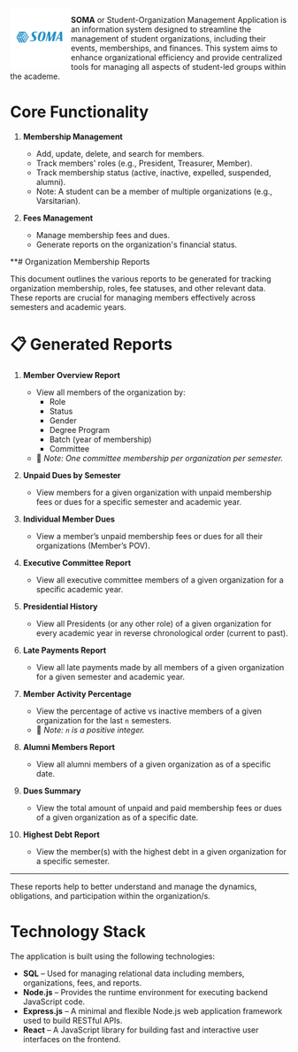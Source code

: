 <img align="left" height="110" src="./frontend/src/assets/soma_logo.png" />

**SOMA** or Student-Organization Management Application is an information system designed to streamline the management of student organizations, including their events, memberships, and finances. This system aims to enhance organizational efficiency and provide centralized tools for managing all aspects of student-led groups within the academe.




# Core Functionality

1. **Membership Management**
   - Add, update, delete, and search for members.
   - Track members' roles (e.g., President, Treasurer, Member).
   - Track membership status (active, inactive, expelled, suspended, alumni).
   - Note: A student can be a member of multiple organizations (e.g., Varsitarian).

2. **Fees Management**
   - Manage membership fees and dues.
   - Generate reports on the organization's financial status.

**# Organization Membership Reports

This document outlines the various reports to be generated for tracking organization membership, roles, fee statuses, and other relevant data. These reports are crucial for managing members effectively across semesters and academic years.

# 📋 Generated Reports

1. **Member Overview Report**
   - View all members of the organization by:
     - Role
     - Status
     - Gender
     - Degree Program
     - Batch (year of membership)
     - Committee
   - 📌 _Note: One committee membership per organization per semester._

2. **Unpaid Dues by Semester**
   - View members for a given organization with unpaid membership fees or dues for a specific semester and academic year.

3. **Individual Member Dues**
   - View a member’s unpaid membership fees or dues for all their organizations (Member’s POV).

4. **Executive Committee Report**
   - View all executive committee members of a given organization for a specific academic year.

5. **Presidential History**
   - View all Presidents (or any other role) of a given organization for every academic year in reverse chronological order (current to past).

6. **Late Payments Report**
   - View all late payments made by all members of a given organization for a given semester and academic year.

7. **Member Activity Percentage**
   - View the percentage of active vs inactive members of a given organization for the last `n` semesters.
   - 📌 _Note: `n` is a positive integer._

8. **Alumni Members Report**
   - View all alumni members of a given organization as of a specific date.

9. **Dues Summary**
   - View the total amount of unpaid and paid membership fees or dues of a given organization as of a specific date.

10. **Highest Debt Report**
    - View the member(s) with the highest debt in a given organization for a specific semester.

---
These reports help to better understand and manage the dynamics, obligations, and participation within the organization/s.

# Technology Stack

The application is built using the following technologies:

- **SQL** – Used for managing relational data including members, organizations, fees, and reports.
- **Node.js** – Provides the runtime environment for executing backend JavaScript code.
- **Express.js** – A minimal and flexible Node.js web application framework used to build RESTful APIs.
- **React** – A JavaScript library for building fast and interactive user interfaces on the frontend.

